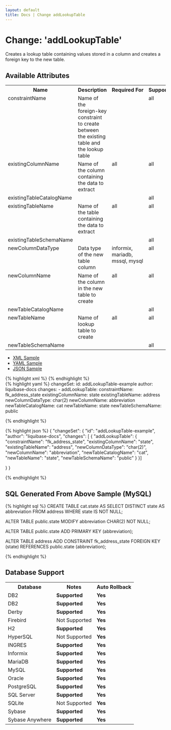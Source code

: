 ```yaml
---
layout: default
title: Docs | Change addLookupTable 
---
```


<!-- ====================================================== -->
<!-- GENERATED BY ChangeDocGenerator DO NOT MODIFY MANUALLY -->
<!-- ====================================================== -->

  <script>
  $(function() {
    $( "#changelog-tabs" ).tabs();
  });
</script>

# Change: 'addLookupTable'

Creates a lookup table containing values stored in a column and creates a foreign key to the new table.

## Available Attributes ##

<table>
<tr><th>Name</th><th>Description</th><th>Required&nbsp;For</th><th>Supports</th><th>Since</th></tr>
<tr><td style='vertical-align: top'>constraintName</td><td style='vertical-align: top'>Name of the foreign-key constraint to create between the existing table and the lookup table</td><td style='vertical-align: top'></td><td style='vertical-align:top'>all</td><td style='vertical-align: top'></td></tr>
<tr><td style='vertical-align: top'>existingColumnName</td><td style='vertical-align: top'>Name of the column containing the data to extract</td><td style='vertical-align: top'>all</td><td style='vertical-align:top'>all</td><td style='vertical-align: top'></td></tr>
<tr><td style='vertical-align: top'>existingTableCatalogName</td><td style='vertical-align: top'></td><td style='vertical-align: top'></td><td style='vertical-align:top'>all</td><td style='vertical-align: top'></td></tr>
<tr><td style='vertical-align: top'>existingTableName</td><td style='vertical-align: top'>Name of the table containing the data to extract</td><td style='vertical-align: top'>all</td><td style='vertical-align:top'>all</td><td style='vertical-align: top'></td></tr>
<tr><td style='vertical-align: top'>existingTableSchemaName</td><td style='vertical-align: top'></td><td style='vertical-align: top'></td><td style='vertical-align:top'>all</td><td style='vertical-align: top'></td></tr>
<tr><td style='vertical-align: top'>newColumnDataType</td><td style='vertical-align: top'>Data type of the new table column</td><td style='vertical-align: top'>informix, mariadb, mssql, mysql</td><td style='vertical-align:top'>all</td><td style='vertical-align: top'></td></tr>
<tr><td style='vertical-align: top'>newColumnName</td><td style='vertical-align: top'>Name of the column in the new table to create</td><td style='vertical-align: top'>all</td><td style='vertical-align:top'>all</td><td style='vertical-align: top'></td></tr>
<tr><td style='vertical-align: top'>newTableCatalogName</td><td style='vertical-align: top'></td><td style='vertical-align: top'></td><td style='vertical-align:top'>all</td><td style='vertical-align: top'>3.0</td></tr>
<tr><td style='vertical-align: top'>newTableName</td><td style='vertical-align: top'>Name of lookup table to create</td><td style='vertical-align: top'>all</td><td style='vertical-align:top'>all</td><td style='vertical-align: top'></td></tr>
<tr><td style='vertical-align: top'>newTableSchemaName</td><td style='vertical-align: top'></td><td style='vertical-align: top'></td><td style='vertical-align:top'>all</td><td style='vertical-align: top'></td></tr>
</table>

<div id='changelog-tabs'>
<ul>
    <li><a href="#tab-xml">XML Sample</a></li>
    <li><a href="#tab-yaml">YAML Sample</a></li>
    <li><a href="#tab-json">JSON Sample</a></li>
  </ul>
<div id='tab-xml'>
{% highlight xml %}
<changeSet author="liquibase-docs" id="addLookupTable-example">
    <addLookupTable constraintName="fk_address_state"
            existingColumnName="state"
            existingTableName="address"
            newColumnDataType="char(2)"
            newColumnName="abbreviation"
            newTableCatalogName="cat"
            newTableName="state"
            newTableSchemaName="public"/>
</changeSet>
{% endhighlight %}
</div>
<div id='tab-yaml'>
{% highlight yaml %}
changeSet:
  id: addLookupTable-example
  author: liquibase-docs
  changes:
  - addLookupTable:
      constraintName: fk_address_state
      existingColumnName: state
      existingTableName: address
      newColumnDataType: char(2)
      newColumnName: abbreviation
      newTableCatalogName: cat
      newTableName: state
      newTableSchemaName: public

{% endhighlight %}
</div>
<div id='tab-json'>
{% highlight json %}
{
  "changeSet": {
    "id": "addLookupTable-example",
    "author": "liquibase-docs",
    "changes": [
      {
        "addLookupTable": {
          "constraintName": "fk_address_state",
          "existingColumnName": "state",
          "existingTableName": "address",
          "newColumnDataType": "char(2)",
          "newColumnName": "abbreviation",
          "newTableCatalogName": "cat",
          "newTableName": "state",
          "newTableSchemaName": "public"
        }
      }]
    
  }
}

{% endhighlight %}
</div>
</div>


## SQL Generated From Above Sample (MySQL)

{% highlight sql %}
CREATE TABLE cat.state AS SELECT DISTINCT state AS abbreviation FROM address WHERE state IS NOT NULL;

ALTER TABLE public.state MODIFY abbreviation CHAR(2) NOT NULL;

ALTER TABLE public.state ADD PRIMARY KEY (abbreviation);

ALTER TABLE address ADD CONSTRAINT fk_address_state FOREIGN KEY (state) REFERENCES public.state (abbreviation);


{% endhighlight %}

## Database Support

<table style='border:1;'>
<tr><th>Database</th><th>Notes</th><th>Auto Rollback</th></tr>
<tr><td>DB2</td><td><b>Supported</b></td><td><b>Yes</b></td></tr>
<tr><td>DB2</td><td><b>Supported</b></td><td><b>Yes</b></td></tr>
<tr><td>Derby</td><td><b>Supported</b></td><td><b>Yes</b></td></tr>
<tr><td>Firebird</td><td>Not Supported</td><td><b>Yes</b></td></tr>
<tr><td>H2</td><td><b>Supported</b></td><td><b>Yes</b></td></tr>
<tr><td>HyperSQL</td><td>Not Supported</td><td><b>Yes</b></td></tr>
<tr><td>INGRES</td><td><b>Supported</b></td><td><b>Yes</b></td></tr>
<tr><td>Informix</td><td><b>Supported</b></td><td><b>Yes</b></td></tr>
<tr><td>MariaDB</td><td><b>Supported</b></td><td><b>Yes</b></td></tr>
<tr><td>MySQL</td><td><b>Supported</b></td><td><b>Yes</b></td></tr>
<tr><td>Oracle</td><td><b>Supported</b></td><td><b>Yes</b></td></tr>
<tr><td>PostgreSQL</td><td><b>Supported</b></td><td><b>Yes</b></td></tr>
<tr><td>SQL Server</td><td><b>Supported</b></td><td><b>Yes</b></td></tr>
<tr><td>SQLite</td><td>Not Supported</td><td><b>Yes</b></td></tr>
<tr><td>Sybase</td><td><b>Supported</b></td><td><b>Yes</b></td></tr>
<tr><td>Sybase Anywhere</td><td><b>Supported</b></td><td><b>Yes</b></td></tr>
</table>
